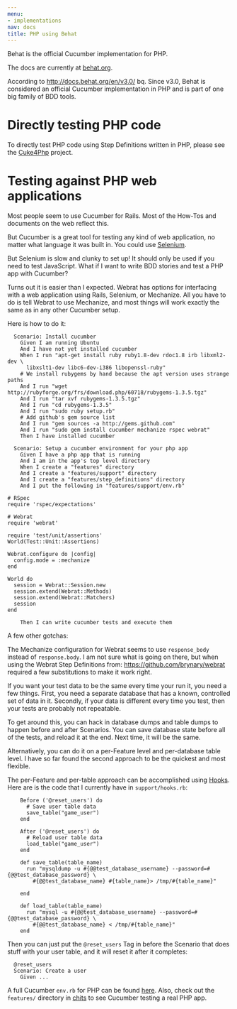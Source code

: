 ```yaml
---
menu:
- implementations
nav: docs
title: PHP using Behat
---
```


Behat is the official Cucumber implementation for PHP.

The docs are currently at [behat.org](http://behat.org).

According to <http://docs.behat.org/en/v3.0/> bq. Since v3.0, Behat is
considered an official Cucumber implementation in PHP and is part of one big family of BDD tools.

# Directly testing PHP code

To directly test PHP code using Step Definitions written in PHP, please see the [Cuke4Php](https://github.com/olbrich/cuke4php) project.

# Testing against PHP web applications

Most people seem to use Cucumber for Rails. Most of the How-Tos and documents on the web reflect this.

But Cucumber is a great tool for testing any kind of web application, no matter what language it was built in. You could use [Selenium](/browser-automation/#selenium-webdriver).

But Selenium is slow and clunky to set up! It should only be used if you need to test JavaScript. What if I want to write BDD stories and test a PHP app with Cucumber?

Turns out it is easier than I expected. Webrat has options for interfacing with a web application using Rails, Selenium, or Mechanize. All you have to do is tell Webrat to use Mechanize, and most things will work exactly the same as in any other Cucumber setup.

Here is how to do it:

```
  Scenario: Install cucumber
    Given I am running Ubuntu
    And I have not yet installed cucumber
    When I run "apt-get install ruby ruby1.8-dev rdoc1.8 irb libxml2-dev \
      libxslt1-dev libc6-dev-i386 libopenssl-ruby"
    # We install rubygems by hand because the apt version uses strange paths
    And I run "wget http://rubyforge.org/frs/download.php/60718/rubygems-1.3.5.tgz"
    And I run "tar xvf rubygems-1.3.5.tgz"
    And I run "cd rubygems-1.3.5"
    And I run "sudo ruby setup.rb"
    # Add github's gem source list
    And I run "gem sources -a http://gems.github.com"
    And I run "sudo gem install cucumber mechanize rspec webrat"
    Then I have installed cucumber

  Scenario: Setup a cucumber environment for your php app
    Given I have a php app that is running
    And I am in the app's top level directory
    When I create a "features" directory
    And I create a "features/support" directory
    And I create a "features/step_definitions" directory
    And I put the following in "features/support/env.rb"

# RSpec
require 'rspec/expectations'

# Webrat
require 'webrat'

require 'test/unit/assertions'
World(Test::Unit::Assertions)

Webrat.configure do |config|
  config.mode = :mechanize
end

World do
  session = Webrat::Session.new
  session.extend(Webrat::Methods)
  session.extend(Webrat::Matchers)
  session
end

    Then I can write cucumber tests and execute them
```

A few other gotchas:

The Mechanize configuration for Webrat seems to use `response_body` instead of
`response.body`. I am not sure what is going on there, but when using the Webrat
Step Definitions from: <https://github.com/brynary/webrat> required a few
substitutions to make it work right.

If you want your test data to be the same every time your run it, you need a few
things. First, you need a separate database that has a known, controlled set
of data in it. Secondly, if your data is different every time you test, then
your tests are probably not repeatable.

To get around this, you can hack in database dumps and table dumps to happen
before and after Scenarios. You can save database state before all of the tests,
and reload it at the end. Next time, it will be the same.

Alternatively, you can do it on a per-Feature level and per-database table level. I have so far found the second approach to be the quickest and most flexible.

The per-Feature and per-table approach can be accomplished using [Hooks](/cucumber/#hooks).
Here are is the code that I currently have in `support/hooks.rb`:

```
    Before ('@reset_users') do
      # Save user table data
      save_table("game_user")
    end

    After ('@reset_users') do
      # Reload user table data
      load_table("game_user")
    end

    def save_table(table_name)
      run "mysqldump -u #{@@test_database_username} --password=#{@@test_database_password} \
        #{@@test_database_name} #{table_name}> /tmp/#{table_name}"

    end

    def load_table(table_name)
      run "mysql -u #{@@test_database_username} --password=#{@@test_database_password} \
        #{@@test_database_name} < /tmp/#{table_name}"
    end
```

Then you can just put the `@reset_users` Tag in before the Scenario that does
stuff with your user table, and it will reset it after it completes:

```
  @reset_users
  Scenario: Create a user
    Given ...
```

A full Cucumber `env.rb` for PHP can be found
[here](https://gist.github.com/188166). Also, check out the `features/` directory in
[chits](https://github.com/mikeymckay/chits) to see Cucumber testing a real PHP
app.
